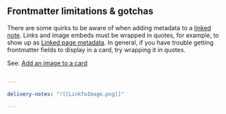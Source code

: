 ## Frontmatter limitations & gotchas

There are some quirks to be aware of when adding metadata to a [linked note](../Settings/Linked%20page%20metadata.md). Links and image embeds must be wrapped in quotes, for example, to show up as [Linked page metadata](../Settings/Linked%20page%20metadata.md). In general, if you have trouble getting frontmatter fields to display in a card, try wrapping it in quotes.

See: [Add an image to a card](../How%20do%20I/Add%20an%20image%20to%20a%20card.md)

````yaml

---

delivery-notes: "![[LinkToImage.png]]"

---

````
